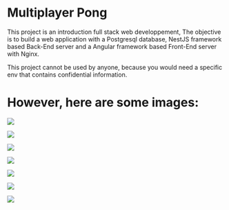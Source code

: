 # Multiplayer Pong

This project is an introduction full stack web developpement,
The objective is to build a web application with a Postgresql database, NestJS framework based Back-End server and a Angular framework based Front-End server with Nginx.

This project cannot be used by anyone, because you would need a specific env that contains confidential information.

# However, here are some images:

<img src="Frontend/src/assets/glassdoor.png">

![](Frontend/src/assets/glassdoor.png)

![](Frontend/src/assets/homepage.png)

![](Frontend/src/assets/leaderboard.png)

![](Frontend/src/assets/otherProfile.png)

![](Frontend/src/assets/pongbegin.png)

![](Frontend/src/assets/profilewithchat.png)
